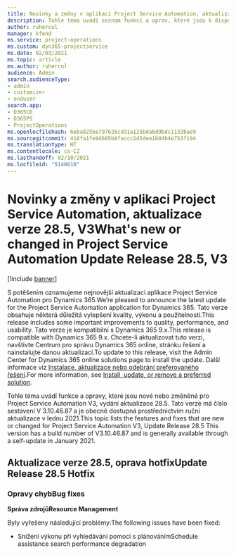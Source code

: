 ```yaml
---
title: Novinky a změny v aplikaci Project Service Automation, aktualizace verze 28.5, oprava hotfix, V3
description: Tohle téma uvádí seznam funkcí a oprav, které jsou k dispozici v aktualizaci verze 28.5, oprava hotfix, pro aplikaci Project Service Automation V3.
author: ruhercul
manager: kfend
ms.service: project-operations
ms.custom: dyn365-projectservice
ms.date: 02/03/2021
ms.topic: article
ms.author: ruhercul
audience: Admin
search.audienceType:
- admin
- customizer
- enduser
search.app:
- D365CE
- D365PS
- ProjectOperations
ms.openlocfilehash: 6eba825be797626cd31a125bda6d9bdc1133bae9
ms.sourcegitcommit: 418fa1fe9d605b8faccc2d5dee1b04b4e753f194
ms.translationtype: HT
ms.contentlocale: cs-CZ
ms.lasthandoff: 02/10/2021
ms.locfileid: "5146610"
---
```

# <a name="whats-new-or-changed-in-project-service-automation-update-release-285-v3"></a><span data-ttu-id="97e1a-103">Novinky a změny v aplikaci Project Service Automation, aktualizace verze 28.5, V3</span><span class="sxs-lookup"><span data-stu-id="97e1a-103">What's new or changed in Project Service Automation Update Release 28.5, V3</span></span>

[!include [banner](../includes/psa-now-project-operations.md)]

<span data-ttu-id="97e1a-104">S potěšením oznamujeme nejnovější aktualizaci aplikace Project Service Automation pro Dynamics 365.</span><span class="sxs-lookup"><span data-stu-id="97e1a-104">We’re pleased to announce the latest update for the Project Service Automation application for Dynamics 365.</span></span> <span data-ttu-id="97e1a-105">Tato verze obsahuje některá důležitá vylepšení kvality, výkonu a použitelnosti.</span><span class="sxs-lookup"><span data-stu-id="97e1a-105">This release includes some important improvements to quality, performance, and usability.</span></span> <span data-ttu-id="97e1a-106">Tato verze je kompatibilní s Dynamics 365 9.x.</span><span class="sxs-lookup"><span data-stu-id="97e1a-106">This release is compatible with Dynamics 365 9.x.</span></span> <span data-ttu-id="97e1a-107">Chcete-li aktualizovat tuto verzi, navštivte Centrum pro správu Dynamics 365 online, stránku řešení a nainstalujte danou aktualizaci.</span><span class="sxs-lookup"><span data-stu-id="97e1a-107">To update to this release, visit the Admin Center for Dynamics 365 online solutions page to install the update.</span></span> <span data-ttu-id="97e1a-108">Další informace viz [Instalace, aktualizace nebo odebrání preferovaného řešení](https://docs.microsoft.com/power-platform/admin/install-remove-preferred-solution).</span><span class="sxs-lookup"><span data-stu-id="97e1a-108">For more information, see [Install, update, or remove a preferred solution](https://docs.microsoft.com/power-platform/admin/install-remove-preferred-solution).</span></span>

<span data-ttu-id="97e1a-109">Tohle téma uvádí funkce a opravy, které jsou nové nebo změněné pro Project Service Automation V3, vydání aktualizace 28.5. Tato verze má číslo sestavení V 3.10.46.87 a je obecně dostupná prostřednictvím ruční aktualizace v lednu 2021.</span><span class="sxs-lookup"><span data-stu-id="97e1a-109">This topic lists the features and fixes that are new or changed for Project Service Automation V3, Update Release 28.5 This version has a build number of V3.10.46.87 and is generally available through a self-update in January 2021.</span></span>

## <a name="update-release-285-hotfix"></a><span data-ttu-id="97e1a-110">Aktualizace verze 28.5, oprava hotfix</span><span class="sxs-lookup"><span data-stu-id="97e1a-110">Update Release 28.5 Hotfix</span></span>

### <a name="bug-fixes"></a><span data-ttu-id="97e1a-111">Opravy chyb</span><span class="sxs-lookup"><span data-stu-id="97e1a-111">Bug fixes</span></span>

<span data-ttu-id="97e1a-112">**Správa zdrojů**</span><span class="sxs-lookup"><span data-stu-id="97e1a-112">**Resource Management**</span></span>

<span data-ttu-id="97e1a-113">Byly vyřešeny následující problémy:</span><span class="sxs-lookup"><span data-stu-id="97e1a-113">The following issues have been fixed:</span></span>

- <span data-ttu-id="97e1a-114">Snížení výkonu při vyhledávání pomoci s plánováním</span><span class="sxs-lookup"><span data-stu-id="97e1a-114">Schedule assistance search performance degradation</span></span>

